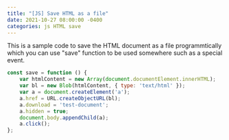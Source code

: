 ```yaml
---
title: "[JS] Save HTML as a file"
date: 2021-10-27 08:00:00 -0400
categories: js HTML save
---
```


This is a sample code to save the HTML document as a file programmtically which
you can use "save" function to be used somewhere such as a special event.

```js
const save = function () {
	var htmlContent = new Array(document.documentElement.innerHTML);
	var bl = new Blob(htmlContent, { type: 'text/html' });
	var a = document.createElement('a');
	a.href = URL.createObjectURL(bl);
	a.download = 'test-document';
	a.hidden = true;
	document.body.appendChild(a);
	a.click();
};
```
